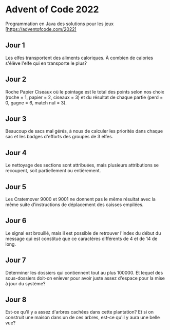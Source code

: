 # Advent of Code 2022

Programmation en Java des solutions pour les jeux [https://adventofcode.com/2022]

## Jour 1

Les elfes transportent des aliments caloriques. À combien de calories s'élève l'elfe qui en transporte le plus?

## Jour 2

Roche Papier Ciseaux où le pointage est le total des points selon nos choix (roche = 1, papier = 2, ciseaux = 3) et du résultat de chaque partie (perd = 0, gagne = 6, match nul = 3).

## Jour 3

Beaucoup de sacs mal gérés, à nous de calculer les priorités dans chaque sac et les badges d'efforts des groupes de 3 elfes.

## Jour 4

Le nettoyage des sections sont attribuées, mais plusieurs attributions se recoupent, soit partiellement ou entièrement.

## Jour 5

Les Cratemover 9000 et 9001 ne donnent pas le même résultat avec la même suite d'instructions de déplacement des caisses empilées. 

## Jour 6

Le signal est brouillé, mais il est possible de retrouver l'index du début du message qui est constitué que ce caractères différents de 4 et de 14 de long.

## Jour 7

Déterminer les dossiers qui contiennent tout au plus 100000. Et lequel des sous-dossiers doit-on enlever pour avoir juste assez d'espace pour la mise à jour du système?  

## Jour 8

Est-ce qu'il y a assez d'arbres cachées dans cette plantation? Et si on construit une maison dans un de ces arbres, est-ce qu'il y aura une belle vue?   